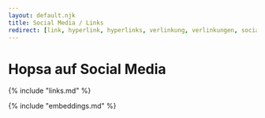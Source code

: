 ```yaml
---
layout: default.njk
title: Social Media / Links
redirect: [link, hyperlink, hyperlinks, verlinkung, verlinkungen, social-assets, socialassets, social]
---
```


<div class="flex justify-center">
    <h1 class="mx-auto">Hopsa auf Social Media</h1>
</div>

{% include "links.md" %}

<!-- <div class="text-center mt-8 pb-8">Für Anfragen zur Buchung des Ensembles für Ihre Veranstaltung, zu Workshops oder Presseanfragen, können Sie uns gerne <a href="mailto:hopsa@jannikh.com">per E-Mail kontaktieren</a></div> -->

<!-- ## Ausgewählte Inhalte -->
{% include "embeddings.md" %}
